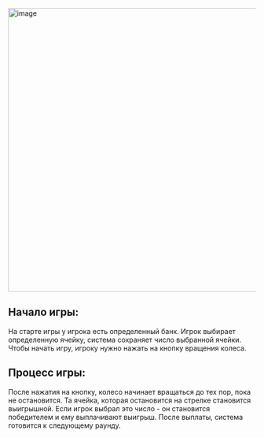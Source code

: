 
<img width="576" alt="image" src="https://github.com/vasilinich11/rtippo_university/assets/88510499/60d168b4-1f29-40fd-9515-d1ed5e88305f">


## Начало игры:

На старте игры у игрока есть определенный банк.
Игрок выбирает определенную ячейку, система сохраняет число выбранной ячейки.
Чтобы начать игру, игроку нужно нажать на кнопку вращения колеса.

## Процесс игры:

После нажатия на кнопку, колесо начинает вращаться до тех пор, пока не остановится. 
Та ячейка, которая остановится на стрелке становится выигрышной. 
Если игрок выбрал это число - он становится победителем и ему выплачивают выигрыш. 
После выплаты, система готовится к следующему раунду.

